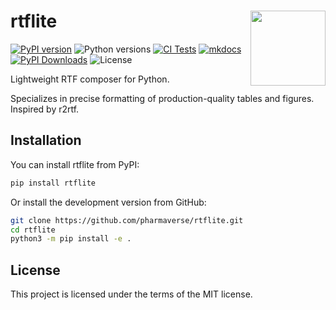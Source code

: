 # rtflite <img src="docs/assets/logo.png" align="right" width="120" />

[![PyPI version](https://img.shields.io/pypi/v/rtflite)](https://pypi.org/project/rtflite/)
![Python versions](https://img.shields.io/pypi/pyversions/rtflite)
[![CI Tests](https://github.com/pharmaverse/rtflite/actions/workflows/ci-tests.yml/badge.svg)](https://github.com/pharmaverse/rtflite/actions/workflows/ci-tests.yml)
[![mkdocs](https://github.com/pharmaverse/rtflite/actions/workflows/mkdocs.yml/badge.svg)](https://pharmaverse.github.io/rtflite/)
[![PyPI Downloads](https://img.shields.io/pypi/dm/rtflite)](https://pypistats.org/packages/rtflite)
![License](https://img.shields.io/pypi/l/rtflite)

Lightweight RTF composer for Python.

Specializes in precise formatting of production-quality tables and figures. Inspired by r2rtf.

## Installation

You can install rtflite from PyPI:

```bash
pip install rtflite
```

Or install the development version from GitHub:

```bash
git clone https://github.com/pharmaverse/rtflite.git
cd rtflite
python3 -m pip install -e .
```

## License

This project is licensed under the terms of the MIT license.
